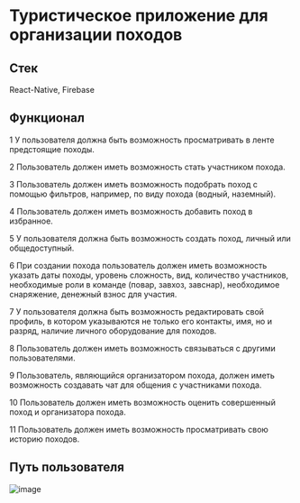 # Туристическое приложение для организации походов
## Стек
React-Native, Firebase
## Функционал
   1 У пользователя должна быть возможность просматривать в ленте предстоящие походы.
   
   2	Пользователь должен иметь возможность стать участником похода.
   
   3	Пользователь должен иметь возможность подобрать поход с помощью фильтров, например, по виду похода (водный, наземный).
   
   4	Пользователь должен иметь возможность добавить поход в избранное.
   
   5	У пользователя должна быть возможность создать поход, личный или общедоступный.
   
   6	При создании похода пользователь должен иметь возможность указать даты походы, уровень сложность, вид, количество участников, необходимые роли в команде (повар, завхоз, завснар), необходимое снаряжение, денежный взнос для участия.
   
   7	У пользователя должна быть возможность редактировать свой профиль, в котором указываются не только его контакты, имя, но и разряд, наличие личного оборудование для походов.
   
   8	Пользователь должен иметь возможность связываться с другими пользователями.
   
   9	Пользователь, являющийся организатором похода, должен иметь возможность создавать чат для общения с участниками похода.
   
   10	Пользователь должен иметь возможность оценить совершенный поход и организатора похода.
   
   11	Пользователь должен иметь возможность просматривать свою историю походов.
## Путь пользователя
![image](https://github.com/Geetork/react-native-app/assets/58363643/23cf5461-7fb6-43eb-a1f3-ccf03b15f776)



